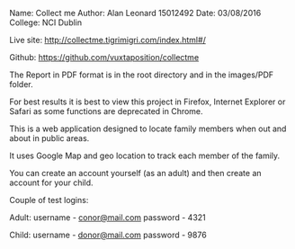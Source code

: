 

Name: Collect me 
Author: Alan Leonard 15012492
Date: 03/08/2016
College: NCI Dublin

Live site: http://collectme.tigrimigri.com/index.html#/

Github: https://github.com/vuxtaposition/collectme


The Report in PDF format is in the root directory and in the images/PDF folder.

For best results it is best to view this project in Firefox, Internet Explorer or Safari as some functions are deprecated in Chrome.





This is a web application designed to locate family members when out and about in public areas.

It uses Google Map and geo location to track each member of the family.


You can create an account yourself (as an adult) and then create an account for your child.


Couple of test logins:




Adult:
username - conor@mail.com
password - 4321 

Child:
username - donor@mail.com
password - 9876 
